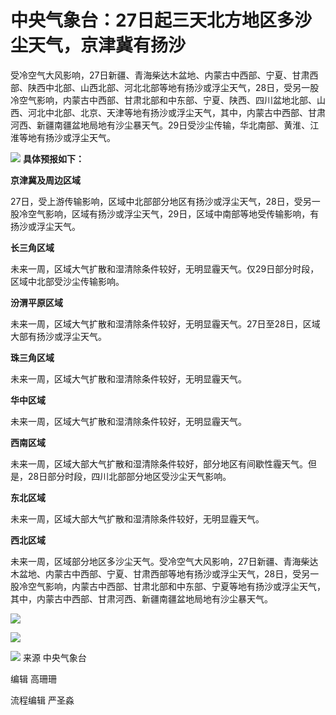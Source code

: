 # 中央气象台：27日起三天北方地区多沙尘天气，京津冀有扬沙

受冷空气大风影响，27日新疆、青海柴达木盆地、内蒙古中西部、宁夏、甘肃西部、陕西中北部、山西北部、河北北部等地有扬沙或浮尘天气，28日，受另一股冷空气影响，内蒙古中西部、甘肃北部和中东部、宁夏、陕西、四川盆地北部、山西、河北中北部、北京、天津等地有扬沙或浮尘天气，其中，内蒙古中西部、甘肃河西、新疆南疆盆地局地有沙尘暴天气。29日受沙尘传输，华北南部、黄淮、江淮等地有扬沙或浮尘天气。

![](https://inews.gtimg.com/om_bt/O5y585ZuC4KKDxNcXOTTrUq4KIAf3aarbw5fq2VHxrXg8AA/1000)
**具体预报如下：**

**京津冀及周边区域**

27日，受上游传输影响，区域中北部部分地区有扬沙或浮尘天气，28日，受另一股冷空气影响，区域有扬沙或浮尘天气，29日，区域中南部等地受传输影响，有扬沙或浮尘天气。

**长三角区域**

未来一周，区域大气扩散和湿清除条件较好，无明显霾天气。仅29日部分时段，区域中北部受沙尘传输影响。

**汾渭平原区域**

未来一周，区域大气扩散和湿清除条件较好，无明显霾天气。27日至28日，区域大部有扬沙或浮尘天气。

**珠三角区域**

未来一周，区域大气扩散和湿清除条件较好，无明显霾天气。

**华中区域**

未来一周，区域大气扩散和湿清除条件较好，无明显霾天气。

**西南区域**

未来一周，区域大部大气扩散和湿清除条件较好，部分地区有间歇性霾天气。但是，28日部分时段，四川北部部分地区受沙尘天气影响。

**东北区域**

未来一周，区域大部大气扩散和湿清除条件较好，无明显霾天气。

**西北区域**

未来一周，区域部分地区多沙尘天气。受冷空气大风影响，27日新疆、青海柴达木盆地、内蒙古中西部、宁夏、甘肃西部等地有扬沙或浮尘天气，28日，受另一股冷空气影响，内蒙古中西部、甘肃北部和中东部、宁夏等地有扬沙或浮尘天气，其中，内蒙古中西部、甘肃河西、新疆南疆盆地局地有沙尘暴天气。

![](https://inews.gtimg.com/om_bt/OyX17r-VLpc6ISG64R3Y45f5LLd4tlAdTtKW49x9X4zU8AA/1000)

![](https://inews.gtimg.com/om_bt/O2fHQ_H3eON7J0-0bs3uhXY_4uomXGWeTR0Hhd_NCjHqAAA/1000)

![](https://inews.gtimg.com/om_bt/OydTvO0UVyo-SKX0feAJ-NFZXD6TQBUEDilkjxNkUBkKoAA/1000)
来源 中央气象台

编辑 高珊珊

流程编辑 严圣淼

